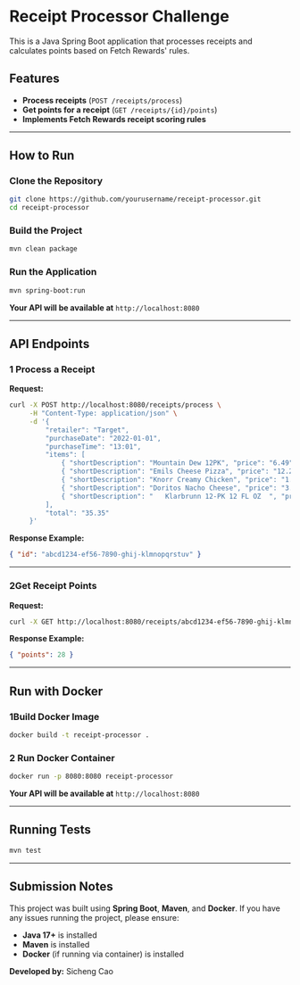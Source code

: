 # Receipt Processor Challenge

This is a Java Spring Boot application that processes receipts and calculates points based on Fetch Rewards' rules.

## Features
- **Process receipts** (`POST /receipts/process`)
- **Get points for a receipt** (`GET /receipts/{id}/points`)
- **Implements Fetch Rewards receipt scoring rules**

---

## How to Run

### **Clone the Repository**
```sh
git clone https://github.com/yourusername/receipt-processor.git
cd receipt-processor
```

### **Build the Project**
```sh
mvn clean package
```

### **Run the Application**
```sh
mvn spring-boot:run
```
 **Your API will be available at** `http://localhost:8080`

---

## API Endpoints

### **1 Process a Receipt**
**Request:**
```sh
curl -X POST http://localhost:8080/receipts/process \
     -H "Content-Type: application/json" \
     -d '{
         "retailer": "Target",
         "purchaseDate": "2022-01-01",
         "purchaseTime": "13:01",
         "items": [
             { "shortDescription": "Mountain Dew 12PK", "price": "6.49" },
             { "shortDescription": "Emils Cheese Pizza", "price": "12.25" },
             { "shortDescription": "Knorr Creamy Chicken", "price": "1.26" },
             { "shortDescription": "Doritos Nacho Cheese", "price": "3.35" },
             { "shortDescription": "   Klarbrunn 12-PK 12 FL OZ  ", "price": "12.00" }
         ],
         "total": "35.35"
     }'
```

**Response Example:**
```json
{ "id": "abcd1234-ef56-7890-ghij-klmnopqrstuv" }
```

---

### **2️Get Receipt Points**
**Request:**
```sh
curl -X GET http://localhost:8080/receipts/abcd1234-ef56-7890-ghij-klmnopqrstuv/points
```

**Response Example:**
```json
{ "points": 28 }
```

---

##  Run with Docker
### **1️Build Docker Image**
```sh
docker build -t receipt-processor .
```

### **2️ Run Docker Container**
```sh
docker run -p 8080:8080 receipt-processor
```
**Your API will be available at** `http://localhost:8080`

---

## Running Tests
```sh
mvn test
```

---

## Submission Notes
This project was built using **Spring Boot**, **Maven**, and **Docker**. If you have any issues running the project, please ensure:
- **Java 17+** is installed
- **Maven** is installed
- **Docker** (if running via container) is installed

**Developed by:** Sicheng Cao
